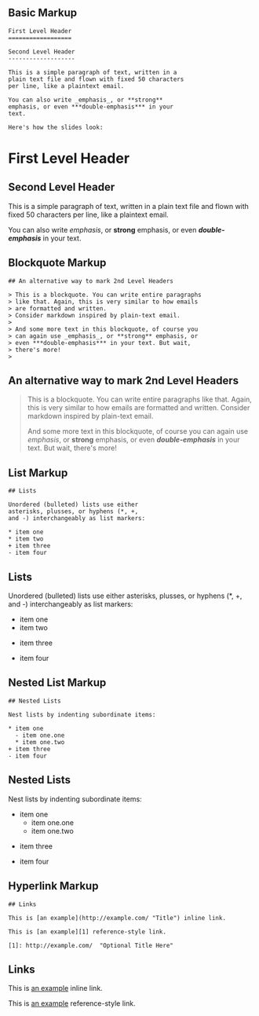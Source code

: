 ## Basic Markup

~~~
First Level Header
==================

Second Level Header
-------------------

This is a simple paragraph of text, written in a
plain text file and flown with fixed 50 characters
per line, like a plaintext email.

You can also write _emphasis_, or **strong**
emphasis, or even ***double-emphasis*** in your
text.

Here's how the slides look:
~~~


First Level Header
==================

Second Level Header
-------------------

This is a simple paragraph of text, written in a
plain text file and flown with fixed 50 characters
per line, like a plaintext email.

You can also write _emphasis_, or **strong**
emphasis, or even ***double-emphasis*** in your
text.

## Blockquote Markup

~~~
## An alternative way to mark 2nd Level Headers

> This is a blockquote. You can write entire paragraphs
> like that. Again, this is very similar to how emails
> are formatted and written.
> Consider markdown inspired by plain-text email.
>
> And some more text in this blockquote, of course you
> can again use _emphasis_, or **strong** emphasis, or
> even ***double-emphasis*** in your text. But wait,
> there's more!
>
~~~

## An alternative way to mark 2nd Level Headers

> This is a blockquote. You can write entire paragraphs
> like that. Again, this is very similar to how emails
> are formatted and written.
> Consider markdown inspired by plain-text email.
>
> And some more text in this blockquote, of course you
> can again use _emphasis_, or **strong** emphasis, or
> even ***double-emphasis*** in your text. But wait,
> there's more!
>

## List Markup

~~~
## Lists

Unordered (bulleted) lists use either
asterisks, plusses, or hyphens (*, +,
and -) interchangeably as list markers:

* item one
* item two
+ item three
- item four
~~~

## Lists

Unordered (bulleted) lists use either
asterisks, plusses, or hyphens (*, +,
and -) interchangeably as list markers:

* item one
* item two
+ item three
- item four

## Nested List Markup

~~~
## Nested Lists

Nest lists by indenting subordinate items:

* item one
  - item one.one
  * item one.two
+ item three
- item four
~~~

## Nested Lists

Nest lists by indenting subordinate items:

* item one
  - item one.one
  * item one.two
+ item three
- item four

## Hyperlink Markup

~~~
## Links

This is [an example](http://example.com/ "Title") inline link.

This is [an example][1] reference-style link.

[1]: http://example.com/  "Optional Title Here"
~~~

## Links

This is [an example](http://example.com/ "Title") inline link.

This is [an example][1] reference-style link.

[1]: http://example.com/  "Optional Title Here"
